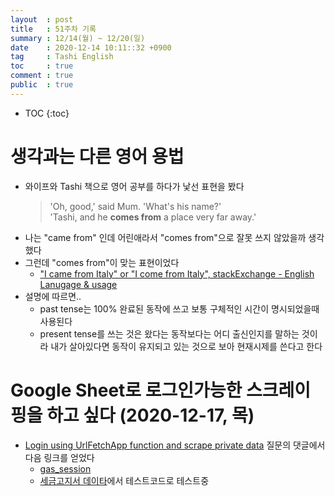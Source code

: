 ```yaml
---
layout  : post
title   : 51주차 기록 
summary : 12/14(월) ~ 12/20(일)
date    : 2020-12-14 10:11::32 +0900
tag     : Tashi English 
toc     : true
comment : true
public  : true
---
```

* TOC
{:toc}

# 생각과는 다른 영어 용법

* 와이프와 Tashi 책으로 영어 공부를 하다가 낯선 표현을 봤다
  > 'Oh, good,' said Mum. 'What's his name?'<br>'Tashi, and he **comes from** a place very far away.'
* 나는 "came from" 인데 어린애라서 "comes from"으로 잘못 쓰지 않았을까 생각했다
* 그런데 "comes from"이 맞는 표현이었다
  * ["I came from Italy" or "I come from Italy", stackExchange - English Lanugage & usage](https://english.stackexchange.com/questions/103152/i-came-from-italy-or-i-come-from-italy)
* 설명에 따르면..
  * past tense는 100% 완료된 동작에 쓰고 보통 구체적인 시간이 명시되었을때 사용된다
  * present tense를 쓰는 것은 왔다는 동작보다는 어디 출신인지를 말하는 것이라 내가 살아있다면 동작이 유지되고 있는 것으로 보아 현재시제를 쓴다고 한다

# Google Sheet로 로그인가능한 스크레이핑을 하고 싶다 (2020-12-17, 목)

* [Login using UrlFetchApp function and scrape private data](https://stackoverflow.com/q/41060098/9457247) 질문의 댓글에서 다음 링크를 얻었다
  * [gas_session](https://github.com/rielzzapps/gas_session)
  * [세금고지서 데이타](https://docs.google.com/spreadsheets/d/181ST4voMk7JMmmNNwQwXX1GdAIqQD8i13RFVdG6cMUU/edit#gid=1930116715)에서 테스트코드로 테스트중

